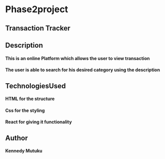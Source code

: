 
# Phase2project
## Transaction Tracker


## Description
#### This is an online Platform which allows the user to view transaction
####  The user is able to search for his desired category using the description
## TechnologiesUsed
#### HTML for the structure
#### Css for the styling 
#### React for giving it functionality

## Author
#### Kennedy Mutuku

